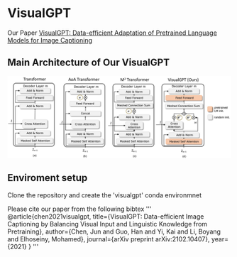# VisualGPT

Our Paper [VisualGPT: Data-efficient Adaptation of Pretrained Language Models for Image Captioning](https://arxiv.org/abs/2102.10407)

## Main Architecture of Our VisualGPT
![image](images/final_architecture.jpg)

## Enviroment setup
Clone the repository and create the 'visualgpt' conda environmnet




Please cite our paper from the following bibtex
'''
@article{chen2021visualgpt,
  title={VisualGPT: Data-efficient Image Captioning by Balancing Visual Input and Linguistic Knowledge from Pretraining},
  author={Chen, Jun and Guo, Han and Yi, Kai and Li, Boyang and Elhoseiny, Mohamed},
  journal={arXiv preprint arXiv:2102.10407},
  year={2021}
}
'''
